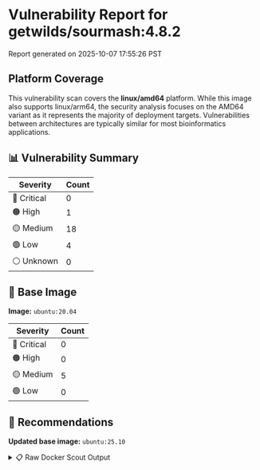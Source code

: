# Vulnerability Report for getwilds/sourmash:4.8.2

Report generated on 2025-10-07 17:55:26 PST

## Platform Coverage

This vulnerability scan covers the **linux/amd64** platform. While this image also supports linux/arm64, the security analysis focuses on the AMD64 variant as it represents the majority of deployment targets. Vulnerabilities between architectures are typically similar for most bioinformatics applications.

## 📊 Vulnerability Summary

| Severity | Count |
|----------|-------|
| 🔴 Critical | 0 |
| 🟠 High | 1 |
| 🟡 Medium | 18 |
| 🟢 Low | 4 |
| ⚪ Unknown | 0 |

## 🐳 Base Image

**Image:** `ubuntu:20.04`

| Severity | Count |
|----------|-------|
| 🔴 Critical | 0 |
| 🟠 High | 0 |
| 🟡 Medium | 5 |
| 🟢 Low | 0 |

## 🔄 Recommendations

**Updated base image:** `ubuntu:25.10`

<details>
<summary>📋 Raw Docker Scout Output</summary>

```text
Target             │  getwilds/sourmash:4.8.2-amd64  │    0C     1H    18M     4L   
    digest           │  2df46f2ba809                           │                              
  Base image         │  ubuntu:20.04                           │    0C     0H     5M     0L   
  Updated base image │  ubuntu:25.10                           │    0C     0H     0M     0L   
                     │                                         │                  -5          

What's next:
    View vulnerabilities → docker scout cves getwilds/sourmash:4.8.2-amd64
    View base image update recommendations → docker scout recommendations getwilds/sourmash:4.8.2-amd64
    Include policy results in your quickview by supplying an organization → docker scout quickview getwilds/sourmash:4.8.2-amd64 --org <organization>
```
</details>

